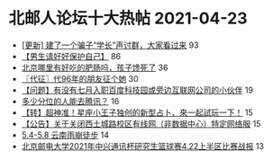 # 北邮人论坛十大热帖 2021-04-23

- [[更新] 建了一个骗子”学长”声讨群，大家看过来](https://bbs.byr.cn/article/Picture/3285696) 93
- [【男生请好好保护自己】](https://bbs.byr.cn/article/Talking/6266950) 86
- [北京哪里有好吃的肥肠吗，孩子馋死了](https://bbs.byr.cn/article/Food/512071) 36
- [〖代征〗代96年的朋友征个她](https://bbs.byr.cn/article/Friends/1991682) 30
- [【问题】有没有七月入职百度科技园或旁边互联网公司的小伙伴](https://bbs.byr.cn/article/Job/2131281) 19
- [多少分位的人能去腾讯？](https://bbs.byr.cn/article/WorkLife/1165764) 16
- [【转】超神准！星座小王子独创的新型占卜、來一起試玩一下！](https://bbs.byr.cn/article/Constellations/326533) 15
- [【公告】关于关闭西土城路校区有线网（非数据中心）特定网络服](https://bbs.byr.cn/article/BUPTNet/105062) 15
- [5.4-5.8 云南雨崩徒步](https://bbs.byr.cn/article/Travel/145218) 14
- [北京邮电大学2021年中兴通讯杯研究生篮球赛4.22上半区比赛战报](https://bbs.byr.cn/article/Basketball/612799) 13


